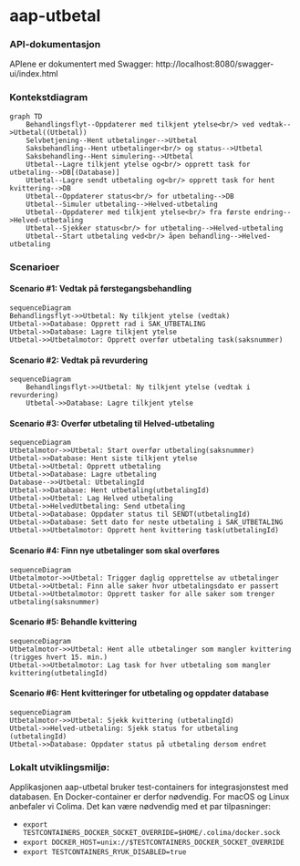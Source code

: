 # aap-utbetal


### API-dokumentasjon

APIene er dokumentert med Swagger: http://localhost:8080/swagger-ui/index.html


### Kontekstdiagram
```mermaid
graph TD
    Behandlingsflyt--Oppdaterer med tilkjent ytelse<br/> ved vedtak-->Utbetal((Utbetal))
    Selvbetjening--Hent utbetalinger-->Utbetal
    Saksbehandling--Hent utbetalinger<br/> og status-->Utbetal
    Saksbehandling--Hent simulering-->Utbetal
    Utbetal--Lagre tilkjent ytelse og<br/> opprett task for utbetaling-->DB[(Database)]
    Utbetal--Lagre sendt utbetaling og<br/> opprett task for hent kvittering-->DB
    Utbetal--Oppdaterer status<br/> for utbetaling-->DB
    Utbetal--Simuler utbetaling-->Helved-utbetaling
    Utbetal--Oppdaterer med tilkjent ytelse<br/> fra første endring-->Helved-utbetaling
    Utbetal--Sjekker status<br/> for utbetaling-->Helved-utbetaling
    Utbetal--Start utbetaling ved<br/> åpen behandling-->Helved-utbetaling
```

### Scenarioer

#### Scenario #1: Vedtak på førstegangsbehandling

```mermaid
sequenceDiagram
Behandlingsflyt->>Utbetal: Ny tilkjent ytelse (vedtak)
Utbetal->>Database: Opprett rad i SAK_UTBETALING
Utbetal->>Database: Lagre tilkjent ytelse
Utbetal->>Utbetalmotor: Opprett overfør utbetaling task(saksnummer)

```

#### Scenario #2: Vedtak på revurdering
```mermaid
sequenceDiagram
    Behandlingsflyt->>Utbetal: Ny tilkjent ytelse (vedtak i revurdering)
    Utbetal->>Database: Lagre tilkjent ytelse
```

#### Scenario #3: Overfør utbetaling til Helved-utbetaling

```mermaid
sequenceDiagram
Utbetalmotor->>Utbetal: Start overfør utbetaling(saksnummer)
Utbetal->>Database: Hent siste tilkjent ytelse
Utbetal->>Utbetal: Opprett utbetaling
Utbetal->>Database: Lagre utbetaling
Database-->>Utbetal: UtbetalingId
Utbetal->>Database: Hent utbetaling(utbetalingId)
Utbetal->>Utbetal: Lag Helved utbetaling
Utbetal->>HelvedUtbetaling: Send utbetaling
Utbetal->>Database: Oppdater status til SENDT(utbetalingId)
Utbetal->>Database: Sett dato for neste utbetaling i SAK_UTBETALING
Utbetal->>Utbetalmotor: Opprett hent kvittering task(utbetalingId)
```


#### Scenario #4: Finn nye utbetalinger som skal overføres

```mermaid
sequenceDiagram
Utbetalmotor->>Utbetal: Trigger daglig opprettelse av utbetalinger
Utbetal->>Utbetal: Finn alle saker hvor utbetalingsdato er passert
Utbetal->>Utbetalmotor: Opprett tasker for alle saker som trenger utbetaling(saksnummer)
```

#### Scenario #5: Behandle kvittering

```mermaid
sequenceDiagram
Utbetalmotor->>Utbetal: Hent alle utbetalinger som mangler kvittering (trigges hvert 15. min.)
Utbetal->>Utbetalmotor: Lag task for hver utbetaling som mangler kvittering(utbetalingId)
```
#### Scenario #6: Hent kvitteringer for utbetaling og oppdater database

```mermaid
sequenceDiagram
Utbetalmotor->>Utbetal: Sjekk kvittering (utbetalingId)
Utbetal->>Helved-utbetaling: Sjekk status for utbetaling (utbetalingId)
Utbetal->>Database: Oppdater status på utbetaling dersom endret
```

### Lokalt utviklingsmiljø:

Applikasjonen aap-utbetal bruker test-containers for integrasjonstest med databasen.
En Docker-container er derfor nødvendig.
For macOS og Linux anbefaler vi Colima. Det kan være nødvendig med et par tilpasninger:

* `export TESTCONTAINERS_DOCKER_SOCKET_OVERRIDE=$HOME/.colima/docker.sock`
* `export DOCKER_HOST=unix://$TESTCONTAINERS_DOCKER_SOCKET_OVERRIDE`
* `export TESTCONTAINERS_RYUK_DISABLED=true`
